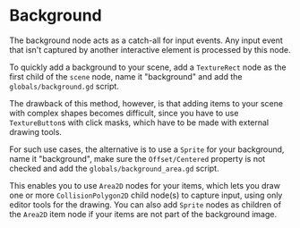 # Background

The background node acts as a catch-all for input events. Any input event that isn't captured by another interactive element is processed by this node.

To quickly add a background to your scene, add a `TextureRect` node as the first child of the `scene` node, name it "background" and add the `globals/background.gd` script.

The drawback of this method, however, is that adding items to your scene with complex shapes becomes difficult, since you have to use `TextureButton`s with click masks, which have to be made with external drawing tools.

For such use cases, the alternative is to use a `Sprite` for your background, name it "background", make sure the `Offset/Centered` property is not checked and add the `globals/background_area.gd` script.

This enables you to use `Area2D` nodes for your items, which lets you draw one or more `CollisionPolygon2D` child node(s) to capture input, using only editor tools for the drawing. You can also add `Sprite` nodes as children of the `Area2D` item node if your items are not part of the background image.
